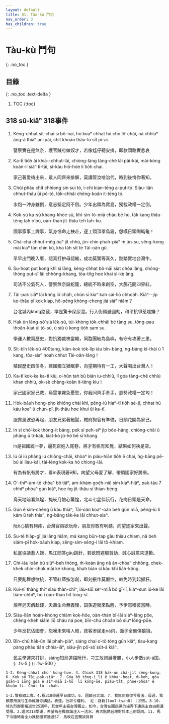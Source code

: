 ```yaml
---
layout: default
title: 01. Tàu-kù 鬥句
nav_order: 3
has_children: true
---
```


# Tàu-kù 鬥句
{: .no_toc }

## 目錄
{: .no_toc .text-delta }

1. TOC
{:toc}

## 318 sū-kiāⁿ 318事件
1. Kéng-chhat si̍t-chāi sī bô-nāi, hō͘ koaⁿ chhat hú chò lô͘-châi, ná chhiūⁿ àng-á thiaⁿ an-pâi, chit khoán thâu-lō͘ si̍t pi-ai.

     警察實在是無奈，護官賊府做奴才，若像尪仔聽安排，即款頭路實悲哀
2. Ka-tī tio̍h ài khiā--chhut-lâi, chiòng-lâng tâng-chê lâi pâi-kái, mài-kóng koán-lí siáⁿ tī-tāi, sî-kàu hiō-hóe lí tio̍h chai.

     家己著愛徛出來，眾人同齊來排解，莫講管汝啥治代，時到後悔你著知。
3. Chúi phàu chi̍t chhiong sin sui tó, ì-chì kian-tēng a-put-tó. Siàu-liân chhut-thâu ūi pó-tó, to̍k-chhâi chèng-koân it-tēng tó.

     水炮一沖身雖倒，意志堅定阿不倒。少年出頭為寶島，獨裁政權一定倒。
4. Kok-sū ka-sū khang-khòe sū, khì-sin-ló-miā cháu bē hù, ta̍k kang thâu-téng tah o͘ bū, oàn-thàn ji̍t-thâu teh tuh-ku.
   
     國事家事工課事，氣身惱命走袂赴，逐工頭頂罩烏霧，怨嘆日頭咧盹龜！
5. Chá-chá chhut-mn̂g óaⁿ ji̍t chhù, jīn-chin phah-piàⁿ m̄ jīn-su, sêng-kong mài kiaⁿ tán chin kú, kha ta̍h si̍t tē Tâi-oân gû.
   
     早早出門晚入厝，認真打拚毋認輸，成功莫驚等真久，跤踏實地台灣牛。
6. Su-hoat put kong khì sí lâng, kéng-chhat bô-nāi siat chôa lâng, chóng-thóng put-sî lâi chhòng-khang, tōa-tn̂g hoe khai sì-kè âng.
   
     司法不公氣死人，警察無奈設蛇籠，總統不時來創空，大腸花開四界紅。
7. Tâi-pak siâⁿ lāi khǹg lō͘ cha̍h, chún sī kiaⁿ kah sái-liō chhoa̍h. Kiâⁿ--ji̍p ke-thâu pī kok kiap, hô-pêng khòng-cheng jiá siáⁿ hiâm？
   
     台北城內khǹg路截，準是驚卡屎尿泄。行入街頭避國劫，和平抗爭惹啥嫌？
8. Ha̍k ūn lâng-sò͘ siá le̍k-sú, tùi-khòng to̍k-chhâi bē tàng su, tông-pau thoân-kiat ūi tó-sū, ū siú ū kong tio̍h sam su.
   
     學運人數寫歷史，對抗獨裁袂當輸，同胞團結為島嶼，有守有攻著三思。
9. Si̍t-bîn le̍k-sú 400tang, kiàn-kok to̍k-li̍p iáu bîn-bāng, ǹg-bāng kî-thāi ū 1 kang, tōa-siaⁿ hoah chhut Tâi-oân-lâng！
   
     殖民歷史四佰冬，建國獨立猶眠夢，向望期待有一工，大聲喝出台灣人！
10. Ka-tī kok-ka ka-tī kiù, o͘-hûn tah bū bián iu-chhiû, lí góa tâng-chê chhiú khan chhiú, ok-sè chèng-koân it-tēng kiu！

     家己國家家己救，烏雲罩霧免憂愁，你我同齊手牽手，惡勢政權一定勼！
11. Ho̍k-ba̍uh hong-pho khióng chài khí, pêng-iú hiaⁿ-tī tio̍h sè-jī, chhat hú káu koaⁿ ū chún-pī, ji̍t-thâu hoe khui ūi ka-tī.

     服貿風波恐再起，朋友兄弟著細膩，賊府狗官有準備，日頭花開為家己。
12. In sī chó͘-kok thóng-it bāng, pek sí peh-sìⁿ ji̍p bóe-hāng, chiòng-châi ū phâng ū ti-kak, kiat-kó jû-hô bē sī khang.
   
     In是祖國統一夢，逼死百姓入尾巷，將才有帆有知覺，結果如何袂是空。
13. Iú ûi iú phâng iú chiòng-châi, khòaⁿ in piáu-hiān tio̍h ē chai, ǹg-bāng pē-bú ài liáu-kái, tài-léng kok-ka hó chiong-lâi.

     有為有帆有將才，看in表現著ē知，向望父母愛了解，帶領國家好將來。
14. O͘ -thiⁿ-àm-tē khòaⁿ bô tiâⁿ, am-khàm goe̍h-niû sim kiaⁿ-hiâⁿ, pak-táu 7 chhiⁿ phōaⁿ gún kiâⁿ, hoe ǹg ji̍t-thâu sī thian-bēng.

     烏天地暗看無埕，掩崁月娘心驚惶，北斗七星伴阮行，花向日頭是天命。
15. Gún ê sim-chêng ū kàu thiàⁿ, Tâi-oân koaⁿ-oân beh gún miā, pêng-iú lí kám ū teh thiaⁿ, ǹg-bāng ta̍k-ke lâi chhut-siaⁿ.

     阮ê心情有夠疼，台灣官員欲阮命，朋友你敢有咧聽，向望逐家來出聲。
16. Su-té hia̍p-gī jiá lâng hiâm, má kang būn-tap gâu thiàu chiam, nā beh siám-pī ho̍k-ba̍uh kiap, sêng-sim-sêng-ì lâi tō-khiam.
   
     私底協議惹人嫌，馬江問答gâu跳針，若欲閃避服貿劫，誠心誠意來道歉。
17. Chí-iàu loān bú siūⁿ-beh thóng, m̄-koán âng nâ án-chóaⁿ chhòng, chek-khek chín-chok mài ké khong, khah bián sî kàu khí lia̍h-kông.
   
     只要亂舞想欲統，不管紅藍按怎創，即刻振作莫假悾，較免時到起抓狂。
18. Kui-nî thàng thiⁿ siau thàn-chîⁿ, iáu-siū sèⁿ-miā bô gī-lí, kiáⁿ-sun iû-ke lâi tiám-chhíⁿ, hō͘ i oàn-thàn hit tong-sî.
   
     規年迥天痟趁錢，夭壽生命無義理，囝孫遊街來點醒，予伊怨嘆彼當時。
19. Siàu-liân hoán-khòng chiàm kok-hōe, oàn-thàn bī-lâi siáⁿ-lâng pôe, chèng-kheh siám liō cháu ná poe, bīn-chú choân bô siuⁿ lông-pōe.
   
     少年反抗佔國會，怨嘆未來啥人賠，政客滲尿走ná飛，面子全無傷狼狽。
20. Bîn-chú ha̍k-ūn lâi phah-piàⁿ, siáng chai o͘-tō tòng gún kiâⁿ, tiau-kang pàng phàu tián chhia-iāⁿ, siáu-jîn pō͘-sò͘ su̍t-á kiáⁿ.
   
     民主學運來打拚，siáng知烏道擋阮行，刁工放炮展奢颺，小人步數su̍t-á囝。
{: .fs-5 }
{: .fw-500 }


```1-2. Kéng-chhat cho͘ kong-hōe. 4. Chiok 318 ha̍k-ūn chá-ji̍t sêng-kong. 6. Kok só Tâi-pak-siâⁿ. 7. Góa bô tông-ì lí ê khòaⁿ-hoat, m̄-koh, góa goān-ì iōng góa ê sìⁿ-miā î-hō͘ lí kóng-ōe, piáu-ta̍t, phoe-phòaⁿ ê khoân-lī. Chú: lō͘-cha̍h. ```

```1-2.警察組工會。4.祝318學運早日成功。6. 國鎖台北城。7. 我無同意你兮看法，毋過，我願意用我兮生命維護你講話，表達，批評兮權利。 註：路截[loo7-tsah8] ：拒馬。8-10. 悼先烈鄭南榕逝世25週年，其當年主張台灣獨立，如今，台灣在國民黨的操弄下連民主自由都還受限。2.這次318學運，希望為台獨意識注入一活水，再次點燃台灣對於本土的認同。11. 馬下令臨時會全力推動服貿通過57. 馬改在宜蘭談貨貿```


